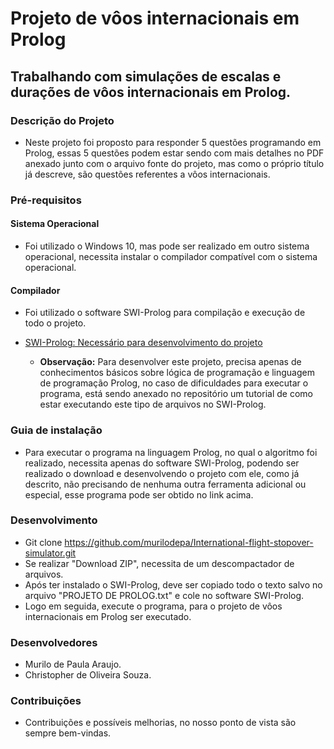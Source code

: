 # Projeto de vôos internacionais em Prolog

## Trabalhando com simulações de escalas e durações de vôos internacionais em Prolog. 

### Descrição do Projeto
   * Neste projeto foi proposto para responder 5 questões programando em Prolog, essas 5 questões podem estar sendo com mais detalhes no PDF anexado junto com o arquivo fonte do projeto, mas como o próprio título já descreve, são questões referentes a vôos internacionais.

 ### Pré-requisitos

#### Sistema Operacional
* Foi utilizado o Windows 10, mas pode ser realizado em outro sistema operacional, necessita instalar o compilador compatível com o sistema operacional.

 #### Compilador
* Foi utilizado o software SWI-Prolog para compilação e execução de todo o projeto.
* <a> [SWI-Prolog: Necessário para desenvolvimento do projeto](https://www.swi-prolog.org/Download.html)

   * **Observação:** Para desenvolver este projeto, precisa apenas de conhecimentos básicos sobre lógica de programação e linguagem de programação Prolog, no caso de dificuldades para executar o programa, está sendo anexado no repositório um tutorial de como estar executando este tipo de arquivos no SWI-Prolog.

### Guia de instalação
* Para executar o programa na linguagem Prolog, no qual o algoritmo foi realizado, necessita apenas do software SWI-Prolog, podendo ser realizado o download e desenvolvendo o projeto com ele, como já descrito, não precisando de nenhuma outra ferramenta adicional ou especial, esse programa pode ser obtido no link acima.

### Desenvolvimento
* Git clone https://github.com/murilodepa/International-flight-stopover-simulator.git
* Se realizar "Download ZIP", necessita de um descompactador de arquivos.
* Após ter instalado o SWI-Prolog, deve ser copiado todo o texto salvo no arquivo "PROJETO DE PROLOG.txt" e cole no software SWI-Prolog.
* Logo em seguida, execute o programa, para o projeto de vôos internacionais em Prolog ser executado.

### Desenvolvedores
* Murilo de Paula Araujo.
* Christopher de Oliveira Souza.

### Contribuições
* Contribuições e possíveis melhorias, no nosso ponto de vista são sempre bem-vindas.

